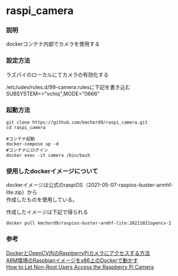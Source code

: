 # raspi_camera

### 説明
dockerコンテナ内部でカメラを使用する

### 設定方法

ラズパイのローカルにてカメラの有効化する

/etc/udev/rules.d/99-camera.rulesに下記を書き込む<br>
SUBSYSTEM=="vchiq",MODE="0666"

### 起動方法

```
git clone https://github.com/kmchord9/raspi_camera.git
cd raspi_camera

#コンテナ起動
docker-compose up -d
#コンテナにログイン
docker exec -it camera /bin/bash
```

### 使用したdockerイメージについて
dockerイメージは公式のraspiOS（2021-05-07-raspios-buster-armhf-lite.zip）から<br>
作成したものを使用している。<br>

作成したイメージは下記で得られる<br>
```
docker pull kmchord9/raspios-buster-armhf-lite:20211021opencv-2
```
### 参考
[DockerとOpenCV内のRaspberryPiカメラにアクセスする方法](https://ichi.pro/docker-to-opencvnai-no-raspberrypi-kamera-ni-akusesusuru-hoho-105150967000465 "タイトル")<br>
[ARM環境のRaspbianイメージをx86上のDockerで動かす](https://qiita.com/hishi/items/61652e2d9755e17630de "タイトル")<br>
[How to Let Non-Root Users Access the Raspberry Pi Camera](https://www.losant.com/blog/how-to-access-the-raspberry-pi-camera-in-docker "タイトル")<br>






